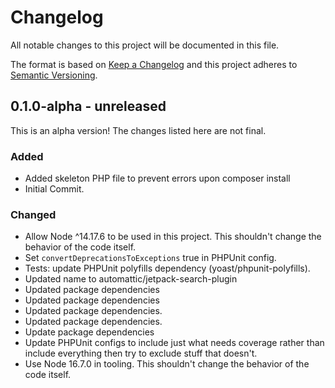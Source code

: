 # Changelog

All notable changes to this project will be documented in this file.

The format is based on [Keep a Changelog](https://keepachangelog.com/en/1.0.0/)
and this project adheres to [Semantic Versioning](https://semver.org/spec/v2.0.0.html).

## 0.1.0-alpha - unreleased

This is an alpha version! The changes listed here are not final.

### Added
- Added skeleton PHP file to prevent errors upon composer install
- Initial Commit.

### Changed
- Allow Node ^14.17.6 to be used in this project. This shouldn't change the behavior of the code itself.
- Set `convertDeprecationsToExceptions` true in PHPUnit config.
- Tests: update PHPUnit polyfills dependency (yoast/phpunit-polyfills).
- Updated name to automattic/jetpack-search-plugin
- Updated package dependencies
- Updated package dependencies
- Updated package dependencies.
- Updated package dependencies.
- Update package dependencies
- Update PHPUnit configs to include just what needs coverage rather than include everything then try to exclude stuff that doesn't.
- Use Node 16.7.0 in tooling. This shouldn't change the behavior of the code itself.
